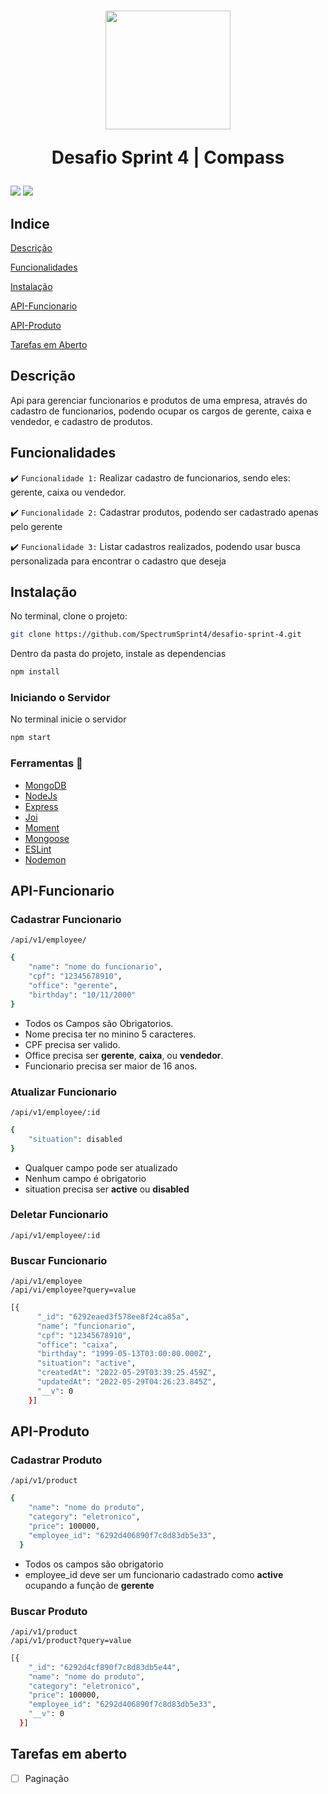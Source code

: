 <h1 align="center">
<img src="https://cdn.jsdelivr.net/gh/devicons/devicon/icons/nodejs/nodejs-original-wordmark.svg" width="200" height="190" />
  <p align="center">Desafio Sprint 4 | Compass</p>
</h1>

<p>
  <img src="https://img.shields.io/badge/node-v16.13-brightgreen"/>
  <img src=" https://img.shields.io/badge/npm-8.1-green"/>
</p>

## Indice 
[Descrição](#Descrição)

[Funcionalidades](#Funcionalidades)

[Instalação](#Instalação)

[API-Funcionario](#Api-Funcionario)

[API-Produto](#Api-Produto)

[Tarefas em Aberto](#Tarefas-em-Aberto)


## Descrição

Api para gerenciar funcionarios e produtos de uma empresa, através do cadastro de funcionarios, podendo ocupar os cargos de gerente, caixa e vendedor, e cadastro de produtos.


## Funcionalidades

:heavy_check_mark: `Funcionalidade 1:` Realizar cadastro de funcionarios, sendo eles: gerente, caixa ou vendedor.

:heavy_check_mark: `Funcionalidade 2:` Cadastrar produtos, podendo ser cadastrado apenas pelo gerente

:heavy_check_mark: `Funcionalidade 3:` Listar cadastros realizados, podendo usar busca personalizada para encontrar o cadastro que deseja



## Instalação

No terminal, clone o projeto:

```bash
git clone https://github.com/SpectrumSprint4/desafio-sprint-4.git
```
 
Dentro da pasta do projeto, instale as dependencias

```bash
npm install
```

### Iniciando o Servidor 

No terminal inicie o servidor

```bash
npm start
```

### Ferramentas :wrench:

- [MongoDB](https://www.mongodb.com/pt-br)
- [NodeJs](https://nodejs.org/en/)
- [Express](https://expressjs.com/pt-br/)
- [Joi](https://joi.dev/)
- [Moment](https://momentjs.com/)
- [Mongoose](https://mongoosejs.com/)
- [ESLint](https://eslint.org/)
- [Nodemon](https://www.npmjs.com/package/nodemon)

## API-Funcionario


### Cadastrar Funcionario
``/api/v1/employee/``

```bash
{
    "name": "nome do funcionario",
    "cpf": "12345678910",
    "office": "gerente",
    "birthday": "10/11/2000"
}
```
- Todos os Campos são Obrigatorios.
- Nome precisa ter no minino 5 caracteres.
- CPF precisa ser valido.
- Office precisa ser **gerente**, **caixa**, ou **vendedor**.
- Funcionario precisa ser maior de 16 anos.

### Atualizar Funcionario
``/api/v1/employee/:id``

```bash
{
    "situation": disabled
}
```

- Qualquer campo pode ser atualizado
- Nenhum campo é obrigatorio
- situation precisa ser **active** ou **disabled**

### Deletar Funcionario

``/api/v1/employee/:id``

### Buscar Funcionario

``/api/v1/employee`` <br>
``/api/vi/employee?query=value``

```bash
[{
      "_id": "6292eaed3f578ee8f24ca85a",
      "name": "funcionario",
      "cpf": "12345678910",
      "office": "caixa",
      "birthday": "1999-05-13T03:00:00.000Z",
      "situation": "active",
      "createdAt": "2022-05-29T03:39:25.459Z",
      "updatedAt": "2022-05-29T04:26:23.845Z",
      "__v": 0
    }]
```
## API-Produto

### Cadastrar Produto

``/api/v1/product``

```bash
{
    "name": "nome do produto",
    "category": "eletronico",
    "price": 100000,
    "employee_id": "6292d406890f7c8d83db5e33",
  }
```

- Todos os campos são obrigatorio
- employee_id deve ser um funcionario cadastrado como **active** ocupando a função de **gerente**

### Buscar Produto

``/api/v1/product`` <br>
``/api/v1/product?query=value``

```bash
[{
    "_id": "6292d4cf890f7c8d83db5e44",
    "name": "nome do produto",
    "category": "eletronico",
    "price": 100000,
    "employee_id": "6292d406890f7c8d83db5e33",
    "__v": 0
  }]
```

## Tarefas em aberto

- [ ] Paginação
